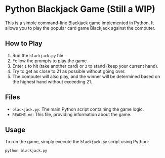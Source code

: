 # Python Blackjack Game (Still a WIP)

This is a simple command-line Blackjack game implemented in Python. It allows you to play the popular card game Blackjack against the computer.

## How to Play

1. Run the `blackjack.py` file.
2. Follow the prompts to play the game.
3. Enter `1` to hit (take another card) or `2` to stand (keep your current hand).
4. Try to get as close to 21 as possible without going over.
5. The computer will also play, and the winner will be determined based on the highest hand without exceeding 21.

## Files

- `blackjack.py`: The main Python script containing the game logic.
- `README.md`: This file, providing information about the game.

## Usage

To run the game, simply execute the `blackjack.py` script using Python:

```bash
python blackjack.py

